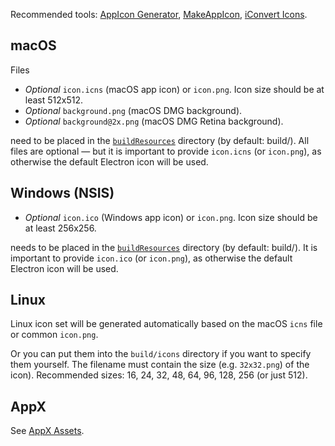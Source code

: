 Recommended tools: [AppIcon Generator](http://www.tweaknow.com/appicongenerator.php), [MakeAppIcon](https://makeappicon.com/), [iConvert Icons](https://iconverticons.com/online/).

## macOS

Files

* *Optional* `icon.icns` (macOS app icon) or `icon.png`. Icon size should be at least 512x512.
* *Optional* `background.png` (macOS DMG background).
* *Optional* `background@2x.png` (macOS DMG Retina background).

need to be placed in the [`buildResources`](configuration/configuration.md#MetadataDirectories-buildResources) directory (by default: build/). All files are optional — but it is important to provide `icon.icns` (or `icon.png`), as otherwise the default Electron icon will be used.

## Windows (NSIS)

* *Optional* `icon.ico` (Windows app icon) or `icon.png`. Icon size should be at least 256x256.

needs to be placed in the [`buildResources`](configuration/configuration.md#MetadataDirectories-buildResources) directory (by default: build/). It is important to provide `icon.ico` (or `icon.png`), as otherwise the default Electron icon will be used.

## Linux

Linux icon set will be generated automatically based on the macOS `icns` file or common `icon.png`.

Or you can put them into the `build/icons` directory if you want to specify them yourself.
The filename must contain the size (e.g. `32x32.png`) of the icon). Recommended sizes: 16, 24, 32, 48, 64, 96, 128, 256 (or just 512).

## AppX

See [AppX Assets](configuration/appx.md#appx-assets).
